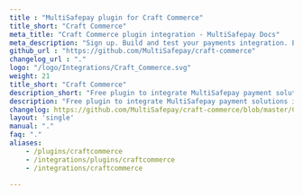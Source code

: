 ```yaml
---
title : "MultiSafepay plugin for Craft Commerce"
title_short: "Craft Commerce"
meta_title: "Craft Commerce plugin integration - MultiSafepay Docs"
meta_description: "Sign up. Build and test your payments integration. Explore our products and services. Use our API Reference, SDKs, and wrappers. Get support."
github_url : "https://github.com/MultiSafepay/craft-commerce"
changelog_url : "."
logo: "/logo/Integrations/Craft_Commerce.svg"
weight: 21
title_short: "Craft Commerce"
description_short: "Free plugin to integrate MultiSafepay payment solutions into your Craft Commerce webshop"
description: "Free plugin to integrate MultiSafepay payment solutions into your Craft Commerce 3 webshop"
changelog: https://github.com/MultiSafepay/craft-commerce/blob/master/CHANGELOG.md
layout: 'single'
manual: "."
faq: "."
aliases: 
    - /plugins/craftcommerce
    - /integrations/plugins/craftcommerce
    - /integrations/craftcommerce

---
```

